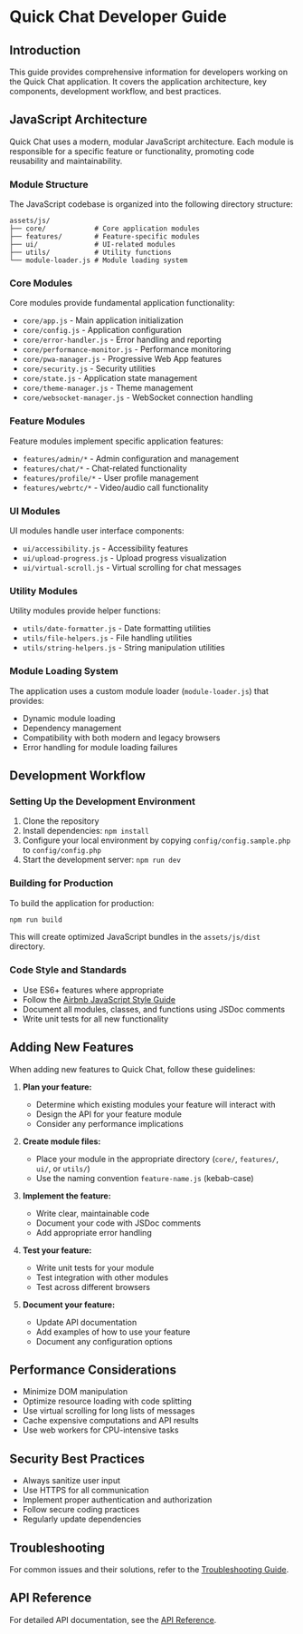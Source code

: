 # Quick Chat Developer Guide

## Introduction

This guide provides comprehensive information for developers working on the Quick Chat application. It covers the application architecture, key components, development workflow, and best practices.

## JavaScript Architecture

Quick Chat uses a modern, modular JavaScript architecture. Each module is responsible for a specific feature or functionality, promoting code reusability and maintainability.

### Module Structure

The JavaScript codebase is organized into the following directory structure:

```
assets/js/
├── core/            # Core application modules
├── features/        # Feature-specific modules
├── ui/              # UI-related modules
├── utils/           # Utility functions
└── module-loader.js # Module loading system
```

### Core Modules

Core modules provide fundamental application functionality:

- `core/app.js` - Main application initialization
- `core/config.js` - Application configuration
- `core/error-handler.js` - Error handling and reporting
- `core/performance-monitor.js` - Performance monitoring
- `core/pwa-manager.js` - Progressive Web App features
- `core/security.js` - Security utilities
- `core/state.js` - Application state management
- `core/theme-manager.js` - Theme management
- `core/websocket-manager.js` - WebSocket connection handling

### Feature Modules

Feature modules implement specific application features:

- `features/admin/*` - Admin configuration and management
- `features/chat/*` - Chat-related functionality
- `features/profile/*` - User profile management
- `features/webrtc/*` - Video/audio call functionality

### UI Modules

UI modules handle user interface components:

- `ui/accessibility.js` - Accessibility features
- `ui/upload-progress.js` - Upload progress visualization
- `ui/virtual-scroll.js` - Virtual scrolling for chat messages

### Utility Modules

Utility modules provide helper functions:

- `utils/date-formatter.js` - Date formatting utilities
- `utils/file-helpers.js` - File handling utilities
- `utils/string-helpers.js` - String manipulation utilities

### Module Loading System

The application uses a custom module loader (`module-loader.js`) that provides:

- Dynamic module loading
- Dependency management
- Compatibility with both modern and legacy browsers
- Error handling for module loading failures

## Development Workflow

### Setting Up the Development Environment

1. Clone the repository
2. Install dependencies: `npm install`
3. Configure your local environment by copying `config/config.sample.php` to `config/config.php`
4. Start the development server: `npm run dev`

### Building for Production

To build the application for production:

```bash
npm run build
```

This will create optimized JavaScript bundles in the `assets/js/dist` directory.

### Code Style and Standards

- Use ES6+ features where appropriate
- Follow the [Airbnb JavaScript Style Guide](https://github.com/airbnb/javascript)
- Document all modules, classes, and functions using JSDoc comments
- Write unit tests for all new functionality

## Adding New Features

When adding new features to Quick Chat, follow these guidelines:

1. **Plan your feature:**
   - Determine which existing modules your feature will interact with
   - Design the API for your feature module
   - Consider any performance implications

2. **Create module files:**
   - Place your module in the appropriate directory (`core/`, `features/`, `ui/`, or `utils/`)
   - Use the naming convention `feature-name.js` (kebab-case)

3. **Implement the feature:**
   - Write clear, maintainable code
   - Document your code with JSDoc comments
   - Add appropriate error handling

4. **Test your feature:**
   - Write unit tests for your module
   - Test integration with other modules
   - Test across different browsers

5. **Document your feature:**
   - Update API documentation
   - Add examples of how to use your feature
   - Document any configuration options

## Performance Considerations

- Minimize DOM manipulation
- Optimize resource loading with code splitting
- Use virtual scrolling for long lists of messages
- Cache expensive computations and API results
- Use web workers for CPU-intensive tasks

## Security Best Practices

- Always sanitize user input
- Use HTTPS for all communication
- Implement proper authentication and authorization
- Follow secure coding practices
- Regularly update dependencies

## Troubleshooting

For common issues and their solutions, refer to the [Troubleshooting Guide](TROUBLESHOOTING.md).

## API Reference

For detailed API documentation, see the [API Reference](API_DOCUMENTATION.md).
